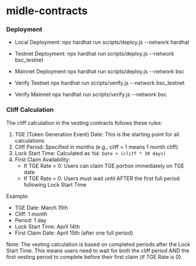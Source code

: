 # midle-contracts

### Deployment

- Local Deployment:
npx hardhat run scripts/deploy.js --network hardhat 

- Testnet Deployment:
npx hardhat run scripts/deploy.js --network bsc_testnet 

- Mainnet Deployment 
npx hardhat run scripts/deploy.js --network bsc


- Verify Testnet
npx hardhat run scripts/verify.js --network bsc_testnet

- Verify Mainnet
npx hardhat run scripts/verify.js --network bsc

### Cliff Calculation

The cliff calculation in the vesting contracts follows these rules:

1. TGE (Token Generation Event) Date: This is the starting point for all calculations
2. Cliff Period: Specified in months (e.g., cliff = 1 means 1 month cliff)
3. Lock Start Time: Calculated as `TGE Date + (cliff * 30 days)`
4. First Claim Availability:
   - If TGE Rate > 0: Users can claim TGE portion immediately on TGE date
   - If TGE Rate = 0: Users must wait until AFTER the first full period following Lock Start Time

Example:
- TGE Date: March 15th
- Cliff: 1 month
- Period: 1 day
- Lock Start Time: April 14th
- First Claim Date: April 15th (after one full period)

Note: The vesting calculation is based on completed periods after the Lock Start Time. This means users need to wait for both the cliff period AND the first vesting period to complete before their first claim (if TGE Rate is 0).